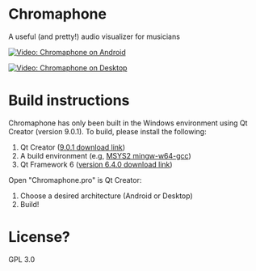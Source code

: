 # Chromaphone
A useful (and pretty!) audio visualizer for musicians

[![Video: Chromaphone on Android](placeholder-WIP)](https://www.youtube.com/watch?v=eVlAu86uFdM)

[![Video: Chromaphone on Desktop](placeholder-WIP)](https://www.youtube.com/watch?v=0XlLdKYJeAA)

# Build instructions
Chromaphone has only been built in the Windows environment using Qt Creator (version 9.0.1). To build, please install the following:

1. Qt Creator ([9.0.1 download link](https://download.qt.io/official_releases/qtcreator/9.0/9.0.1/))
2. A build environment (e.g, [MSYS2 mingw-w64-gcc](https://packages.msys2.org/base/mingw-w64-gcc))
3. Qt Framework 6 ([version 6.4.0 download link](https://doc.qt.io/qt-6.4/get-and-install-qt.html))

Open "Chromaphone.pro" is Qt Creator:
1. Choose a desired architecture (Android or Desktop)
2. Build!

# License?
GPL 3.0
